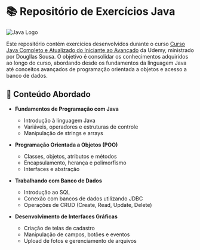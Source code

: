 # 📚 Repositório de Exercícios Java

![Java Logo](https://img.shields.io/badge/Java-ED8B00?style=for-the-badge&logo=openjdk&logoColor=white)

Este repositório contém exercícios desenvolvidos durante o curso [Curso Java Completo e Atualizado do Iniciante ao Avançado](https://www.udemy.com/course/curso-java-completo-e-atualizado-do-iniciante-ao-avancado/) da Udemy, ministrado por Dougllas Sousa. O objetivo é consolidar os conhecimentos adquiridos ao longo do curso, abordando desde os fundamentos da linguagem Java até conceitos avançados de programação orientada a objetos e acesso a banco de dados.

## 🧠 Conteúdo Abordado

- **Fundamentos de Programação com Java**
  - Introdução à linguagem Java
  - Variáveis, operadores e estruturas de controle
  - Manipulação de strings e arrays

- **Programação Orientada a Objetos (POO)**
  - Classes, objetos, atributos e métodos
  - Encapsulamento, herança e polimorfismo
  - Interfaces e abstração

- **Trabalhando com Banco de Dados**
  - Introdução ao SQL
  - Conexão com bancos de dados utilizando JDBC
  - Operações de CRUD (Create, Read, Update, Delete)

- **Desenvolvimento de Interfaces Gráficas**
  - Criação de telas de cadastro
  - Manipulação de campos, botões e eventos
  - Upload de fotos e gerenciamento de arquivos


